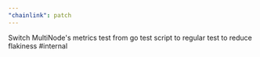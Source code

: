 ```yaml
---
"chainlink": patch
---
```


Switch MultiNode's metrics test from go test script to regular test to reduce flakiness #internal
